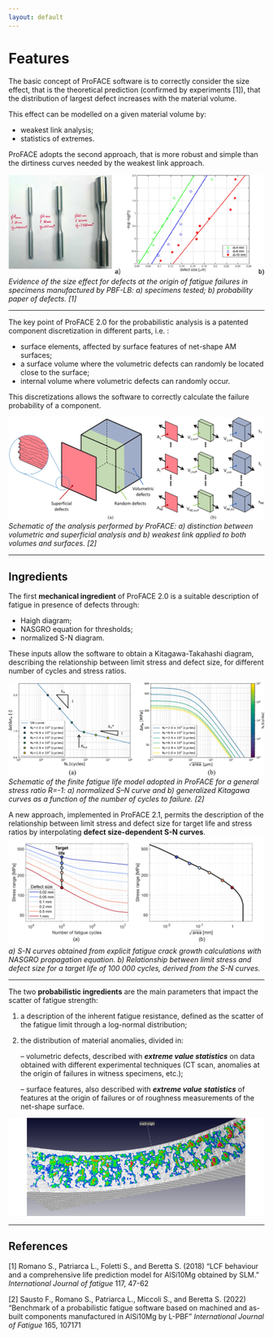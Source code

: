 ```yaml
---
layout: default
---
```


# Features

The basic concept of ProFACE software is to correctly consider the size effect, that is the theoretical prediction (confirmed by experiments \[1\]), that the distribution of largest defect increases with the material volume.

This effect can be modelled on a given material volume by:

- weakest link analysis;
- statistics of extremes.

ProFACE adopts the second approach, that is more robust and simple than the dirtiness curves needed by the weakest link approach.

![](images/size_fx.png)
*Evidence of the size effect for defects at the origin of fatigue failures in specimens manufactured by PBF-LB: a) specimens tested; b) probability paper of defects. \[1\]*

------------------------------------------------------------------------
The key point of ProFACE 2.0 for the probabilistic analysis is a patented component discretization in different parts, i.e. :

- surface elements, affected by surface features of net-shape AM surfaces;
- a surface volume where the volumetric defects can randomly be located close to the surface;
- internal volume where volumetric defects can randomly occur.

This discretizations allows the software to correctly calculate the failure probability of a component.

![](images/regions.png)
*Schematic of the analysis performed by ProFACE: a) distinction between volumetric and superficial analysis and b) weakest link applied to both volumes and surfaces. \[2\]*


------------------------------------------------------------------------
## Ingredients

The first **mechanical ingredient** of ProFACE 2.0 is a suitable description of fatigue in presence of defects through:

- Haigh diagram;
- NASGRO equation for thresholds;
- normalized S-N diagram.

These inputs allow the software to obtain a Kitagawa-Takahashi diagram, describing the relationship between limit stress and defect size, for different number of cycles and stress ratios.

![](images/Normalized_SN.png)
*Schematic of the finite fatigue life model adopted in ProFACE for a general stress ratio R=-1: a) normalized S–N curve and b) generalized Kitagawa curves as a function of the number of cycles to failure. \[2\]*

A new approach, implemented in ProFACE 2.1, permits the description of the relationship between limit stress and defect size for target life and stress ratios by interpolating **defect size-dependent S-N curves**.
![](images/ProFACE2_1.png)
*a) S-N curves obtained from explicit fatigue crack growth calculations with NASGRO propagation equation. b) Relationship between limit stress and defect size for a target life of 100 000 cycles, derived from the S-N curves.*

------------------------------------------------------------------------

The two **probabilistic ingredients** are the main parameters that impact the scatter of fatigue strength:

1.  a description of the inherent fatigue resistance, defined as the scatter of the fatigue limit through a log-normal distribution;

2.  the distribution of material anomalies, divided in:

	– volumetric defects, described with ***extreme value statistics*** on data obtained with different experimental techniques (CT scan, anomalies at the origin of failures in witness specimens, etc.);

	– surface features, also described with ***extreme value statistics*** of features at the origin of failures or of roughness measurements of the net-shape surface.

![](images/surface.png)
  
------------------------------------------------------------------------
## References

\[1\] Romano S., Patriarca L., Foletti S., and Beretta S. (2018) “LCF behaviour and a comprehensive life prediction model for AlSi10Mg obtained by SLM.” *International Journal of fatigue* 117, 47-62

\[2\] Sausto F., Romano S., Patriarca L., Miccoli S., and Beretta S. (2022) “Benchmark of a probabilistic fatigue software based on machined and as-built components manufactured in AlSi10Mg by L-PBF” *International Journal of Fatigue* 165, 107171